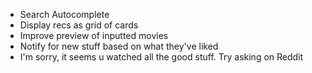- Search Autocomplete
- Display recs as grid of cards
- Improve preview of inputted movies
- Notify for new stuff based on what they've liked
- I'm sorry, it seems u watched all the good stuff. Try asking on Reddit
